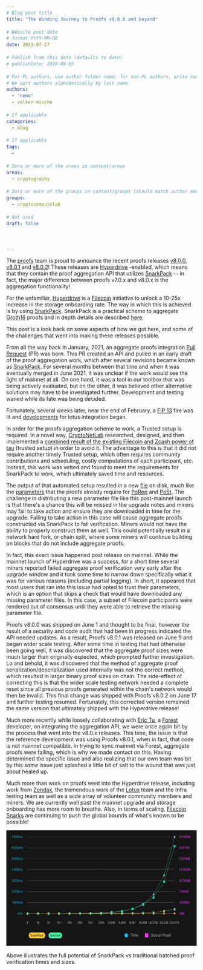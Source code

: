 ```yaml
---
# Blog post title
title: "The Winding Journey to Proofs v8.0.0 and beyond"

# Website post date
# format YYYY-MM-DD
date: 2021-07-27

# Publish from this date (defaults to date)
# publishDate: 2019-09-03

# For PL authors, use author folder name; for non-PL authors, write name as in paper within ""
# We sort authors alphabetically by last name
authors:
  - "nemo"
  - volker-mische

# If applicable
categories:
  - blog

# If applicable
tags:
  -

# Zero or more of the areas in content/areas
areas:
  - cryptography

# Zero or more of the groups in content/groups (should match author membership)
groups:
  - cryptocomputelab

# Not used
draft: false



---
```



The [proofs](https://github.com/filecoin-project/rust-fil-proofs) team is proud to announce the recent proofs releases [v8.0.0](https://github.com/filecoin-project/rust-fil-proofs/tree/filecoin-proofs-v8.0.0), [v8.0.1](https://github.com/filecoin-project/rust-fil-proofs/tree/filecoin-proofs-v8.0.1) and [v8.0.2](https://github.com/filecoin-project/rust-fil-proofs/tree/filecoin-proofs-v8.0.2)! These releases are [Hyperdrive](https://filecoin.io/blog/posts/filecoin-v13-hyperdrive-network-upgrade-unlocks-10-25x-increase-in-storage-onboarding/) -enabled, which means that they contain the proof aggregation API that utilizes [SnarkPack](/blog/2021/snarkpack-how-to-aggregate-snarks-efficiently/) -- in fact, the major difference between proofs v7.0.x and v8.0.x is the aggregation functionality!

For the unfamiliar, [Hyperdrive](https://filecoin.io/blog/posts/filecoin-v13-hyperdrive-network-upgrade-unlocks-10-25x-increase-in-storage-onboarding/) is a [Filecoin](https://filecoin.io/) initiative to unlock a 10-25x increase in the storage onboarding rate. The way in which this is achieved is by using [SnarkPack](/blog/2021/snarkpack-how-to-aggregate-snarks-efficiently/). SnarkPack is a practical scheme to aggregate [Groth16](http://www.zeroknowledgeblog.com/index.php/groth16) proofs and in depth details are described [here](/blog/2021/snarkpack-how-to-aggregate-snarks-efficiently/).

This post is a look back on some aspects of how we got here, and some of the challenges that went into making these releases possible.

From all the way back in January, 2021, an aggregate proofs integration [Pull Request](https://github.com/filecoin-project/rust-fil-proofs/pull/1395) (PR) was born. This PR created an API and pulled in an early draft of the proof aggregation work, which after several revisions became known as [SnarkPack](/blog/2021/snarkpack-how-to-aggregate-snarks-efficiently/). For several months between that time and when it was eventually merged in June 2021, it was unclear if the work would see the light of mainnet at all. On one hand, it was a tool in our toolbox that was being actively evaluated, but on the other, it was believed other alternative solutions may have to be investigated further. Development and testing waned while its fate was being decided.

Fortunately, several weeks later, near the end of February, a [FIP 13](https://github.com/filecoin-project/FIPs/blob/master/FIPS/fip-0013.md) fire was lit and [developments](https://github.com/filecoin-project/filecoin-ffi/pull/166) for lotus integration began.

In order for the proofs aggregation scheme to work, a Trusted setup is required. In a novel way, [CryptoNetLab](https://research.protocol.ai/groups/cryptonetlab/) researched, designed, and then implemented a [combined result of the existing Filecoin and Zcash power of tau](https://github.com/filecoin-project/taupipp) (trusted setup) in order to avoid it. The advantage to this is that it did not require another timely Trusted setup, which often requires community contributions and scheduling, costly computations of each participant, etc. Instead, this work was vetted and found to meet the requirements for SnarkPack to work, which ultimately saved time and resources.

The output of that automated setup resulted in a new [file](https://proofs.filecoin.io/v28-fil-inner-product-v1.srs) on disk, much like the [parameters](https://proofs.filecoin.io/) that the proofs already require for [PoRep](https://spec.filecoin.io/algorithms/pos/porep/) and [PoSt](https://spec.filecoin.io/algorithms/pos/post/). The challenge in distributing a new parameter file like this post-mainnet launch is that there's a chance this will be missed in the upgrade notes and miners may fail to take action and ensure they are downloaded in time for the upgrade. Failing to take action in this case will cause aggregate proofs constructed via SnarkPack to fail verification. Miners would not have the ability to properly construct them as well. This could potentially result in a network hard fork, or chain split, where some miners will continue building on blocks that do not include aggregate proofs.

In fact, this exact issue happened post release on mainnet. While the mainnet launch of Hyperdrive was a success, for a short time several miners reported failed aggregate proof verification very early after the upgrade window and it took some time to narrow down specifically what it was for various reasons (including partial logging). In short, it appeared that most users that ran into this issue had opted to trust their parameters, which is an option that skips a check that would have downloaded any missing parameter files. In this case, a subset of Filecoin participants were rendered out of consensus until they were able to retrieve the missing parameter file.

Proofs v8.0.0 was shipped on June 1 and thought to be final, however the result of a security and code audit that had been in progress indicated the API needed updates. As a result, Proofs v8.0.1 was released on June 9 and began wider scale testing. After some time in testing that had otherwise been going well, it was discovered that the aggregate proof sizes were much larger than originally expected, which prompted further investigation. Lo and behold, it was discovered that the method of aggregate proof serialization/deserialization used internally was not the correct method, which resulted in larger binary proof sizes on chain. The side-effect of correcting this is that the wider scale testing network needed a complete reset since all previous proofs generated within the chain's network would then be invalid. This final change was shipped with Proofs v8.0.2 on June 17 and further testing resumed. Fortunately, this corrected version remained the same version that ultimately shipped with the Hyperdrive release!

Much more recently while loosely collaborating with [Eric Tu](https://github.com/EC2), a [Forest](https://github.com/ChainSafe/forest) developer, on integrating the aggregation API, we were once again bit by the process that went into the v8.0.x releases. This time, the issue is that the reference development was using Proofs v8.0.1, when in fact, that code is not mainnet compatible. In trying to sync mainnet via Forest, aggregate proofs were failing, which is why we made contact on this. Having determined the specific issue and also realizing that our own team was bit by this *same* issue just splashed a little bit of salt to the wound that was just about healed up.

Much more than work on proofs went into the Hyperdrive release, including work from [Zondax](https://zondax.ch/news/filecoin-v13-hyperdrive), the tremendous work of the [Lotus](https://github.com/filecoin-project/lotus) team and the Infra testing team as well as a wide array of volunteer community members and miners. We are currently well past the mainnet upgrade and storage onboarding has more room to breathe. Also, in terms of scaling, [Filecoin Snarks](/sites/snarks/) are continuing to push the global bounds of what's known to be possible!

<img src="image1.png" style="width:6.5in;height:3.18056in" />

Above illustrates the full potential of SnarkPack vs traditional batched proof verification times and sizes.